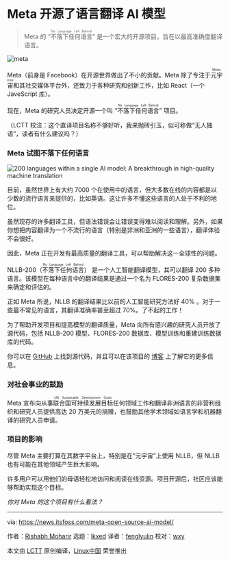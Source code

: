 [#]: subject: "Meta’s AI Model That Helps Overcome Language Barrier Is Now Open-Source"
[#]: via: "https://news.itsfoss.com/meta-open-source-ai-model/"
[#]: author: "Rishabh Moharir https://news.itsfoss.com/author/rishabh/"
[#]: collector: "lkxed"
[#]: translator: "fenglyulin"
[#]: reviewer: "wxy"
[#]: publisher: "wxy"
[#]: url: "https://linux.cn/article-14812-1.html"

Meta 开源了语言翻译 AI 模型
======

> Meta 的 “<ruby>不落下任何语言<rt>No Language Left Behind</rt></ruby>” 是一个宏大的开源项目，旨在以最高准确度翻译语言。

![meta][1]

Meta（前身是 Facebook）在开源世界做出了不小的贡献。Meta 除了专注于<ruby>元宇宙<rt>Metaverse</rt></ruby>和其社交媒体平台外，还致力于各种研究和创新工作，比如 React（一个 JaveScript 库）。

现在，Meta 的研究人员决定开源一个叫 “<ruby>不落下任何语言<rt>No Language Left Behind</rt></ruby>” 项目。

（LCTT 校注：这个直译项目名称不够好听，我来抛砖引玉，似可称做“无人独语”，读者有什么建议吗？）

### Meta 试图不落下任何语言

![200 languages within a single AI model: A breakthrough in high-quality machine translation][2]

目前，虽然世界上有大约 7000 个在使用中的语言，但大多数在线的内容都是以少数的流行语言来提供的，比如英语。这让许多不懂这些语言的人处于不利的地位。

虽然现存的许多翻译工具，但语法错误会让错误变得难以阅读和理解。另外，如果你想把内容翻译为一个不流行的语言（特别是非洲和亚洲的一些语言），翻译体验不会很好。

因此，Meta 正在开发有最高质量的翻译工具，可以帮助解决这一全球性的问题。

NLLB-200（<ruby>不落下任何语言<rt>No Language Left Behind</rt></ruby>） 是一个人工智能翻译模型，其可以翻译 200 多种语言。该模型在每种语言中的翻译结果是通过一个名为 FLORES-200 复杂数据集来确定和评估的。

正如 Meta 所说，NLLB 的翻译结果比以前的人工智能研究方法好 40% 。对于一些最不常见的语言，其翻译准确率甚至超过 70%。了不起的工作！

为了帮助开发项目和提高模型的翻译质量，Meta 向所有感兴趣的研究人员开放了源代码，包括 NLLB-200 模型、FLORES-200 数据库、模型训练和重建训练数据库的代码。
 
你可以在 [GitHub][3] 上找到源代码，并且可以在该项目的 [博客][4] 上了解它的更多信息。

### 对社会事业的鼓励

Meta 宣布向从事<ruby>联合国可持续发展目标<rt>UN Sustainable Development Goals</rt></ruby>任何领域工作和翻译非洲语言的非营利组织和研究人员提供高达 20 万美元的捐赠，也鼓励其他学术领域如语言学和机器翻译的研究人员申请。

### 项目的影响

尽管 Meta 主要打算在其数字平台上，特别是在“元宇宙”上使用 NLLB，但 NLLB 也有可能在其他领域产生巨大影响。

许多用户可以用他们的母语轻松地访问和阅读在线资源。项目开源后，社区应该能够帮助实现这个目标。

*你对 Meta 的这个项目有什么看法？*

--------------------------------------------------------------------------------

via: https://news.itsfoss.com/meta-open-source-ai-model/

作者：[Rishabh Moharir][a]
选题：[lkxed][b]
译者：[fenglyulin](https://github.com/fenglyulin)
校对：[wxy](https://github.com/wxy)

本文由 [LCTT](https://github.com/LCTT/TranslateProject) 原创编译，[Linux中国](https://linux.cn/) 荣誉推出

[a]: https://news.itsfoss.com/author/rishabh/
[b]: https://github.com/lkxed
[1]: https://news.itsfoss.com/wp-content/uploads/2022/07/meta-makes-ai-language-model-opensource.jpg
[2]: https://youtu.be/uCxSPPiwrNE
[3]: https://github.com/facebookresearch/fairseq/tree/nllb
[4]: https://ai.facebook.com/blog/nllb-200-high-quality-machine-translation/
